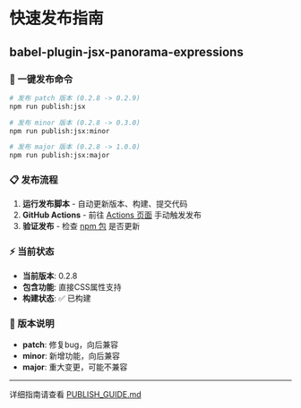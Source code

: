# 快速发布指南

## babel-plugin-jsx-panorama-expressions

### 🚀 一键发布命令

```bash
# 发布 patch 版本 (0.2.8 -> 0.2.9)
npm run publish:jsx

# 发布 minor 版本 (0.2.8 -> 0.3.0)  
npm run publish:jsx:minor

# 发布 major 版本 (0.2.8 -> 1.0.0)
npm run publish:jsx:major
```

### 📋 发布流程

1. **运行发布脚本** - 自动更新版本、构建、提交代码
2. **GitHub Actions** - 前往 [Actions 页面](https://github.com/RobinCodeX/solid-panorama/actions/workflows/publish-jsx.yml) 手动触发发布
3. **验证发布** - 检查 [npm 包](https://www.npmjs.com/package/babel-plugin-jsx-panorama-expressions) 是否更新

### ⚡ 当前状态

- **当前版本**: 0.2.8
- **包含功能**: 直接CSS属性支持
- **构建状态**: ✅ 已构建

### 📝 版本说明

- **patch**: 修复bug，向后兼容
- **minor**: 新增功能，向后兼容  
- **major**: 重大变更，可能不兼容

---

详细指南请查看 [PUBLISH_GUIDE.md](./PUBLISH_GUIDE.md)